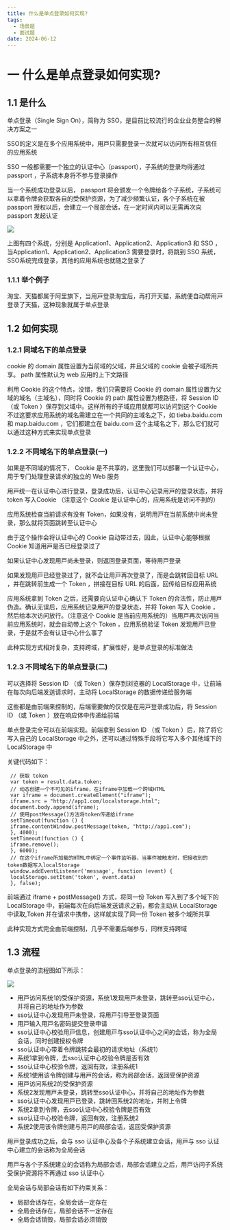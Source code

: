 ```yaml
---
title: 什么是单点登录如何实现?
tags:
  - 场景题
  - 面试题
date: 2024-06-12
---
```


# 一 什么是单点登录如何实现?

## 1.1  是什么

单点登录（Single Sign On），简称为 SSO，是⽬前⽐较流⾏的企业业务整合的解决⽅案之⼀

SSO的定义是在多个应⽤系统中，⽤⼾只需要登录⼀次就可以访问所有相互信任的应⽤系统

SSO ⼀般都需要⼀个独⽴的认证中⼼（passport），⼦系统的登录均得通过 passport ，⼦系统本⾝将不参与登录操作

当⼀个系统成功登录以后， passport 将会颁发⼀个令牌给各个⼦系统，⼦系统可以拿着令牌会获取各⾃的受保护资源，为了减少频繁认证，各个⼦系统在被 passport 授权以后，会建⽴⼀个局部会话，在⼀定时间内可以⽆需再次向 passport 发起认证

![](https://f.pz.al/pzal/2024/06/12/76bcbe6012667.png)

上图有四个系统，分别是 Application1、Application2、Application3 和 SSO ，当Application1、Application2、Application3 需要登录时，将跳到 SSO 系统，SSO系统完成登录，其他的应⽤系统也就随之登录了

### 1.1.1 举个例⼦

淘宝、天猫都属于阿⾥旗下，当⽤⼾登录淘宝后，再打开天猫，系统便⾃动帮⽤⼾登录了天猫，这种现象就属于单点登录

## 1.2 如何实现

### 1.2.1 同域名下的单点登录

cookie 的 domain 属性设置为当前域的⽗域，并且⽗域的 cookie 会被⼦域所共享。 path 属性默认为 web 应⽤的上下⽂路径

利⽤ Cookie 的这个特点，没错，我们只需要将 Cookie 的 domain 属性设置为⽗域的域名（主域名），同时将 Cookie 的 path 属性设置为根路径，将 Session ID （或 Token ）保存到⽗域中。这样所有的⼦域应⽤就都可以访问到这个 Cookie
不过这要求应⽤系统的域名需建⽴在⼀个共同的主域名之下，如 tieba.baidu.com 和 map.baidu.com ，它们都建⽴在 baidu.com 这个主域名之下，那么它们就可以通过这种⽅式来实现单点登录

### 1.2.2 不同域名下的单点登录(⼀)

如果是不同域的情况下， Cookie 是不共享的，这⾥我们可以部署⼀个认证中⼼，⽤于专⻔处理登录请求的独⽴的 Web 服务

⽤⼾统⼀在认证中⼼进⾏登录，登录成功后，认证中⼼记录⽤⼾的登录状态，并将 token 写⼊Cookie （注意这个 Cookie 是认证中⼼的，应⽤系统是访问不到的）

应⽤系统检查当前请求有没有 Token，如果没有，说明⽤⼾在当前系统中尚未登录，那么就将⻚⾯跳转⾄认证中⼼

由于这个操作会将认证中⼼的 Cookie ⾃动带过去，因此，认证中⼼能够根据 Cookie 知道⽤⼾是否已经登录过了

如果认证中⼼发现⽤⼾尚未登录，则返回登录⻚⾯，等待⽤⼾登录

如果发现⽤⼾已经登录过了，就不会让⽤⼾再次登录了，⽽是会跳转回⽬标 URL ，并在跳转前⽣成⼀个 Token ，拼接在⽬标 URL 的后⾯，回传给⽬标应⽤系统

应⽤系统拿到 Token 之后，还需要向认证中⼼确认下 Token 的合法性，防⽌⽤⼾伪造。确认⽆误后，应⽤系统记录⽤⼾的登录状态，并将 Token 写⼊ Cookie ，然后给本次访问放⾏。（注意这个 Cookie 是当前应⽤系统的）当⽤⼾再次访问当前应⽤系统时，就会⾃动带上这个 Token ，应⽤系统验证 Token 发现⽤⼾已登录，于是就不会有认证中⼼什么事了

此种实现⽅式相对复杂，⽀持跨域，扩展性好，是单点登录的标准做法

### 1.2.3 不同域名下的单点登录(⼆)

可以选择将 Session ID （或 Token ）保存到浏览器的 LocalStorage 中，让前端在每次向后端发送请求时，主动将 LocalStorage 的数据传递给服务端

这些都是由前端来控制的，后端需要做的仅仅是在⽤⼾登录成功后，将 Session ID （或 Token ）放在响应体中传递给前端

单点登录完全可以在前端实现。前端拿到 Session ID （或 Token ）后，除了将它写⼊⾃⼰的 LocalStorage 中之外，还可以通过特殊⼿段将它写⼊多个其他域下的 LocalStorage 中

关键代码如下：

```JS
 // 获取 token
 var token = result.data.token;
 // 动态创建⼀个不可⻅的iframe，在iframe中加载⼀个跨域HTML
 var iframe = document.createElement("iframe");
 iframe.src = "http://app1.com/localstorage.html";
 document.body.append(iframe);
 // 使⽤postMessage()⽅法将token传递给iframe
 setTimeout(function () {
 iframe.contentWindow.postMessage(token, "http://app1.com");
 }, 4000);
 setTimeout(function () {
 iframe.remove();
 }, 6000);
 // 在这个iframe所加载的HTML中绑定⼀个事件监听器，当事件被触发时，把接收到的token数据写⼊localStorage
 window.addEventListener('message', function (event) {
 localStorage.setItem('token', event.data)
 }, false);
```

前端通过 iframe + postMessage() ⽅式，将同⼀份 Token 写⼊到了多个域下的 LocalStorage 中，前端每次在向后端发送请求之前，都会主动从 LocalStorage 中读取,Token 并在请求中携带，这样就实现了同⼀份 Token 被多个域所共享

此种实现⽅式完全由前端控制，⼏乎不需要后端参与，同样⽀持跨域

## 1.3 流程
单点登录的流程图如下所⽰：

![](https://f.pz.al/pzal/2024/06/12/6b6882ca2187b.png)

- ⽤⼾访问系统1的受保护资源，系统1发现⽤⼾未登录，跳转⾄sso认证中⼼，并将⾃⼰的地址作为参数
- sso认证中⼼发现⽤⼾未登录，将⽤⼾引导⾄登录⻚⾯
- ⽤⼾输⼊⽤⼾名密码提交登录申请
- sso认证中⼼校验⽤⼾信息，创建⽤⼾与sso认证中⼼之间的会话，称为全局会话，同时创建授权令牌
- sso认证中⼼带着令牌跳转会最初的请求地址（系统1）
- 系统1拿到令牌，去sso认证中⼼校验令牌是否有效
- sso认证中⼼校验令牌，返回有效，注册系统1
- 系统1使⽤该令牌创建与⽤⼾的会话，称为局部会话，返回受保护资源
- ⽤⼾访问系统2的受保护资源
- 系统2发现⽤⼾未登录，跳转⾄sso认证中⼼，并将⾃⼰的地址作为参数
- sso认证中⼼发现⽤⼾已登录，跳转回系统2的地址，并附上令牌
- 系统2拿到令牌，去sso认证中⼼校验令牌是否有效
- sso认证中⼼校验令牌，返回有效，注册系统2
- 系统2使⽤该令牌创建与⽤⼾的局部会话，返回受保护资源

⽤⼾登录成功之后，会与 sso 认证中⼼及各个⼦系统建⽴会话，⽤⼾与 sso 认证中⼼建⽴的会话称为全局会话

⽤⼾与各个⼦系统建⽴的会话称为局部会话，局部会话建⽴之后，⽤⼾访问⼦系统受保护资源将不再通过 sso 认证中⼼

全局会话与局部会话有如下约束关系：
- 局部会话存在，全局会话⼀定存在
- 全局会话存在，局部会话不⼀定存在
- 全局会话销毁，局部会话必须销毁